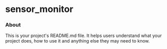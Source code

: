 sensor_monitor
==============

### About

This is your project's README.md file. It helps users understand what your
project does, how to use it and anything else they may need to know.